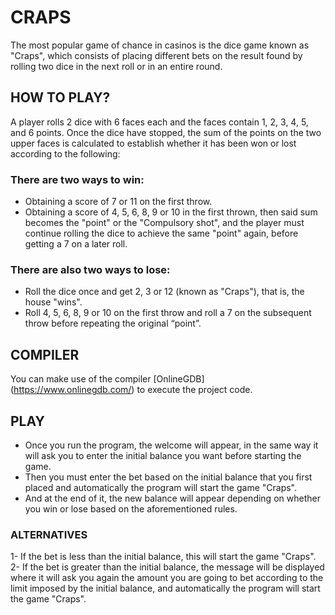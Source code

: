# CRAPS 
The most popular game of chance in casinos is the dice game known as "Craps", which consists of placing different bets on the result found by rolling two dice in the next roll or in an entire round.

## HOW TO PLAY?
A player rolls 2 dice with 6 faces each and the faces contain 1, 2, 3, 4, 5, and 6 points. Once the dice have stopped, the sum of the points on the two upper faces is calculated to establish whether it has been won or lost according to the following:

### There are two ways to win:
- Obtaining a score of 7 or 11 on the first throw.
- Obtaining a score of 4, 5, 6, 8, 9 or 10 in the first thrown, then said sum becomes the "point" or the "Compulsory shot", and the player must continue rolling the dice to achieve the same "point" again, before getting a 7 on a later roll.

### There are also two ways to lose:
- Roll the dice once and get 2, 3 or 12 (known as "Craps"), that is, the house "wins".
- Roll 4, 5, 6, 8, 9 or 10 on the first throw and roll a 7 on the subsequent throw before repeating the original “point”.

## COMPILER 
You can make use of the compiler [OnlineGDB] (https://www.onlinegdb.com/) to execute the project code. 

## PLAY
- Once you run the program, the welcome will appear, in the same way it will ask you to enter the initial balance you want before starting the game. 
- Then you must enter the bet based on the initial balance that you first placed and automatically the program will start the game "Craps". 
- And at the end of it, the new balance will appear depending on whether you win or lose based on the aforementioned rules.

### ALTERNATIVES
1- If the bet is less than the initial balance, this will start the game "Craps".
2- If the bet is greater than the initial balance, the message will be displayed where it will ask you again the amount you are going to bet according to the limit imposed by the initial balance, and automatically the program will start the game "Craps". 
